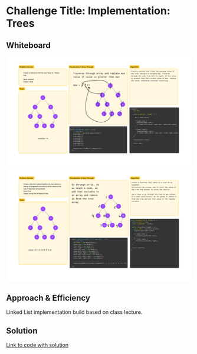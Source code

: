 # Challenge Title: Implementation: Trees

## Whiteboard

![Find Max Whiteboard](./findMax.png)
![Breadth First](./breadthFirst.png)

## Approach & Efficiency

Linked List implementation build based on class lecture.

## Solution

[Link to code with solution](./index.js)
